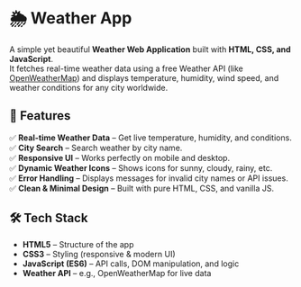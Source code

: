 # 🌦️ Weather App

A simple yet beautiful **Weather Web Application** built with **HTML, CSS, and JavaScript**.  
It fetches real-time weather data using a free Weather API (like [OpenWeatherMap](https://openweathermap.org/api)) and displays temperature, humidity, wind speed, and weather conditions for any city worldwide.

## 🚀 Features
✅ **Real-time Weather Data** – Get live temperature, humidity, and conditions.  
✅ **City Search** – Search weather by city name.  
✅ **Responsive UI** – Works perfectly on mobile and desktop.  
✅ **Dynamic Weather Icons** – Shows icons for sunny, cloudy, rainy, etc.  
✅ **Error Handling** – Displays messages for invalid city names or API issues.  
✅ **Clean & Minimal Design** – Built with pure HTML, CSS, and vanilla JS.

## 🛠️ Tech Stack
- **HTML5** – Structure of the app  
- **CSS3** – Styling (responsive & modern UI)  
- **JavaScript (ES6)** – API calls, DOM manipulation, and logic  
- **Weather API** – e.g., OpenWeatherMap for live data



